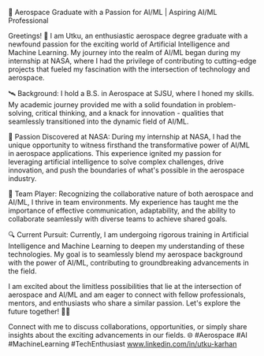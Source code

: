 🚀 Aerospace Graduate with a Passion for AI/ML | Aspiring AI/ML Professional

Greetings! 👋 I am Utku, an enthusiastic aerospace degree graduate with a newfound passion for the exciting world of Artificial Intelligence and Machine Learning. My journey into the realm of AI/ML began during my internship at NASA, where I had the privilege of contributing to cutting-edge projects that fueled my fascination with the intersection of technology and aerospace.

🛰️ Background:
I hold a B.S. in Aerospace at SJSU, where I honed my skills. My academic journey provided me with a solid foundation in problem-solving, critical thinking, and a knack for innovation - qualities that seamlessly transitioned into the dynamic field of AI/ML.

🤖 Passion Discovered at NASA:
During my internship at NASA, I had the unique opportunity to witness firsthand the transformative power of AI/ML in aerospace applications. This experience ignited my passion for leveraging artificial intelligence to solve complex challenges, drive innovation, and push the boundaries of what's possible in the aerospace industry.

🤝 Team Player:
Recognizing the collaborative nature of both aerospace and AI/ML, I thrive in team environments. My experience has taught me the importance of effective communication, adaptability, and the ability to collaborate seamlessly with diverse teams to achieve shared goals.

🔍 Current Pursuit:
Currently, I am undergoing rigorous training in Artificial Intelligence and Machine Learning to deepen my understanding of these technologies. My goal is to seamlessly blend my aerospace background with the power of AI/ML, contributing to groundbreaking advancements in the field.

I am excited about the limitless possibilities that lie at the intersection of aerospace and AI/ML and am eager to connect with fellow professionals, mentors, and enthusiasts who share a similar passion. Let's explore the future together! 🚀✨

Connect with me to discuss collaborations, opportunities, or simply share insights about the exciting advancements in our fields. 🌐 #Aerospace #AI #MachineLearning #TechEnthusiast
www.linkedin.com/in/utku-karhan
